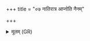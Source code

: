 +++
title = "०७ नातिरात्र आप्नोति नैनम्"

+++
<details><summary>मूलम् (GR)</summary>

नातिरात्र आप्नोति  
नैनम् आप्नोत्य् उक्थ्यः ।  
नाग्निष्टोम आप्नोत्य्  
अजं पञ्चौदनं सवम् ॥
</details>